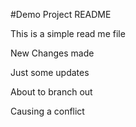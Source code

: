 #Demo Project README

This is a simple read me file

New Changes made

Just some updates

About to branch out

Causing a conflict